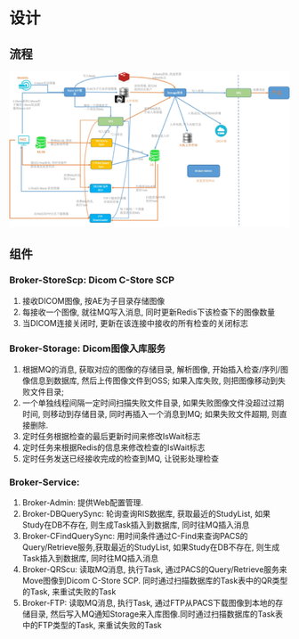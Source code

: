 # 设计
## 流程
![流程图](../../../s/medical/service-broker/flow.png)

## 组件
### Broker-StoreScp: Dicom C-Store SCP
1. 接收DICOM图像, 按AE为子目录存储图像
1. 每接收一个图像, 就往MQ写入消息, 同时更新Redis下该检查下的图像数量
1. 当DICOM连接关闭时, 更新在该连接中接收的所有检查的关闭标志

### Broker-Storage: Dicom图像入库服务
1. 根据MQ的消息, 获取对应的图像的存储目录, 解析图像, 开始插入检查/序列/图像信息到数据库, 然后上传图像文件到OSS; 如果入库失败, 则把图像移动到失败文件目录;
1. 一个单独线程间隔一定时间扫描失败文件目录, 如果失败图像文件没超过过期时间, 则移动到存储目录, 同时再插入一个消息到MQ; 如果失败文件超期, 则直接删除.
1. 定时任务根据检查的最后更新时间来修改IsWait标志
1. 定时任务来根据Redis的信息来修改检查的IsWait标志
1. 定时任务发送已经接收完成的检查到MQ, 让锐影处理检查

### Broker-Service:
1. Broker-Admin: 提供Web配置管理.
1. Broker-DBQuerySync: 轮询查询RIS数据库, 获取最近的StudyList, 如果Study在DB不存在, 则生成Task插入到数据库, 同时往MQ插入消息
1. Broker-CFindQuerySync: 用时间条件通过C-Find来查询PACS的Query/Retrieve服务,获取最近的StudyList, 如果Study在DB不存在, 则生成Task插入到数据库, 同时往MQ插入消息
1. Broker-QRScu: 读取MQ消息, 执行Task, 通过PACS的Query/Retrieve服务来Move图像到Dicom C-Store SCP. 同时通过扫描数据库的Task表中的QR类型的Task, 来重试失败的Task
1. Broker-FTP: 读取MQ消息, 执行Task, 通过FTP从PACS下载图像到本地的存储目录, 然后写入MQ通知Storage来入库图像.同时通过扫描数据库的Task表中的FTP类型的Task, 来重试失败的Task
